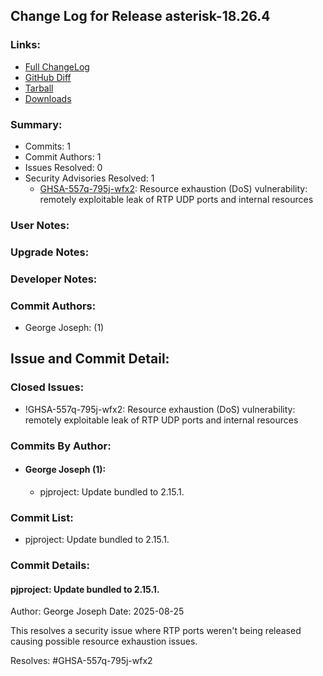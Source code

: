 
## Change Log for Release asterisk-18.26.4

### Links:

 - [Full ChangeLog](https://downloads.asterisk.org/pub/telephony/asterisk/releases/ChangeLog-18.26.4.html)  
 - [GitHub Diff](https://github.com/asterisk/asterisk/compare/18.26.3...18.26.4)  
 - [Tarball](https://downloads.asterisk.org/pub/telephony/asterisk/asterisk-18.26.4.tar.gz)  
 - [Downloads](https://downloads.asterisk.org/pub/telephony/asterisk)  

### Summary:

- Commits: 1
- Commit Authors: 1
- Issues Resolved: 0
- Security Advisories Resolved: 1
  - [GHSA-557q-795j-wfx2](https://github.com/asterisk/asterisk/security/advisories/GHSA-557q-795j-wfx2): Resource exhaustion (DoS) vulnerability: remotely exploitable leak of RTP UDP ports and internal resources

### User Notes:


### Upgrade Notes:


### Developer Notes:


### Commit Authors:

- George Joseph: (1)

## Issue and Commit Detail:

### Closed Issues:

  - !GHSA-557q-795j-wfx2: Resource exhaustion (DoS) vulnerability: remotely exploitable leak of RTP UDP ports and internal resources

### Commits By Author:

- #### George Joseph (1):
  - pjproject: Update bundled to 2.15.1.


### Commit List:

-  pjproject: Update bundled to 2.15.1.

### Commit Details:

#### pjproject: Update bundled to 2.15.1.
  Author: George Joseph
  Date:   2025-08-25

  This resolves a security issue where RTP ports weren't being released
  causing possible resource exhaustion issues.

  Resolves: #GHSA-557q-795j-wfx2

